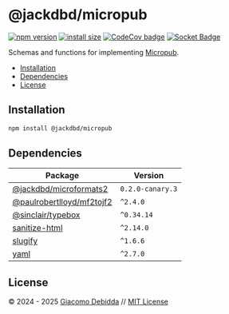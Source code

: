 # @jackdbd/micropub

[![npm version](https://badge.fury.io/js/@jackdbd%2Fmicropub.svg)](https://badge.fury.io/js/@jackdbd%2Fmicropub)
[![install size](https://packagephobia.com/badge?p=@jackdbd/micropub)](https://packagephobia.com/result?p=@jackdbd/micropub)
[![CodeCov badge](https://codecov.io/gh/jackdbd/rapido/graph/badge.svg?token=BpFF8tmBYS)](https://app.codecov.io/gh/jackdbd/rapido?flags%5B0%5D=micropub)
[![Socket Badge](https://socket.dev/api/badge/npm/package/@jackdbd/micropub)](https://socket.dev/npm/package/@jackdbd/micropub)

Schemas and functions for implementing [Micropub](https://micropub.spec.indieweb.org/).

- [Installation](#installation)
- [Dependencies](#dependencies)
- [License](#license)

## Installation

```sh
npm install @jackdbd/micropub
```

## Dependencies

| Package | Version |
|---|---|
| [@jackdbd/microformats2](https://www.npmjs.com/package/@jackdbd/microformats2) | `0.2.0-canary.3` |
| [@paulrobertlloyd/mf2tojf2](https://www.npmjs.com/package/@paulrobertlloyd/mf2tojf2) | `^2.4.0` |
| [@sinclair/typebox](https://www.npmjs.com/package/@sinclair/typebox) | `^0.34.14` |
| [sanitize-html](https://www.npmjs.com/package/sanitize-html) | `^2.14.0` |
| [slugify](https://www.npmjs.com/package/slugify) | `^1.6.6` |
| [yaml](https://www.npmjs.com/package/yaml) | `^2.7.0` |

## License

&copy; 2024 - 2025 [Giacomo Debidda](https://www.giacomodebidda.com/) // [MIT License](https://spdx.org/licenses/MIT.html)
